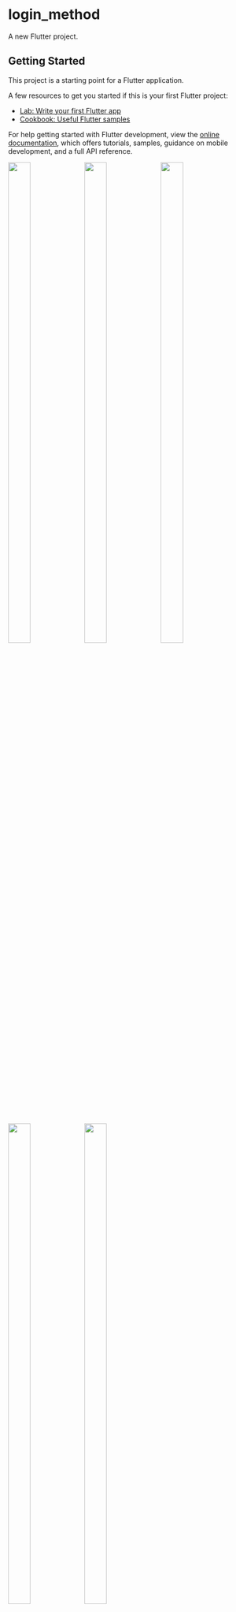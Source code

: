 # login_method

A new Flutter project.

## Getting Started

This project is a starting point for a Flutter application.

A few resources to get you started if this is your first Flutter project:

- [Lab: Write your first Flutter app](https://docs.flutter.dev/get-started/codelab)
- [Cookbook: Useful Flutter samples](https://docs.flutter.dev/cookbook)

For help getting started with Flutter development, view the
[online documentation](https://docs.flutter.dev/), which offers tutorials,
samples, guidance on mobile development, and a full API reference.

<p>
  <img src="https://github.com/Flutter2616/login_method/assets/124335197/27adb0bc-9375-4a61-a339-363430c05904" height="50%" width="30%">
  <img src="https://github.com/Flutter2616/login_method/assets/124335197/7ae70af9-a0c4-4daa-aad1-2e9d91793146" height="50%" width="30%">
  <img src="https://github.com/Flutter2616/login_method/assets/124335197/b5523bf0-a7fe-4aae-b3c4-7e1859de7e89" height="50%" width="30%">
  <img src="https://github.com/Flutter2616/login_method/assets/124335197/e44fdfd7-d685-4a4e-b61a-45c59a282e62" height="50%" width="30%">
  <img src="https://github.com/Flutter2616/login_method/assets/124335197/b9bf8354-645c-4b6b-8d4f-33a6fb9b134f" height="50%" width="30%">
  
  </p>

https://github.com/Flutter2616/login_method/assets/124335197/2a977e2c-209d-4518-ae8f-77337b0ecbfa
